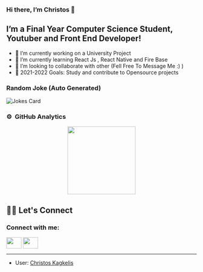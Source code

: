 ### Hi there, I’m Christos 👋
## I’m a Final Year Computer Science Student, Youtuber and Front End Developer!
- 🔭 I’m currently working on a University Project
- 🌱 I’m currently learning React Js , React Native and Fire Base 
- 👯 I’m looking to collaborate with other (Fell Free To Message Me :) )
- 🥅 2021-2022 Goals: Study and contribute to Opensource projects


### Random Joke (Auto Generated)

![Jokes Card](https://readme-jokes.vercel.app/api)


### ⚙️ &nbsp;GitHub Analytics

<p align="center">
<a href="https://github.com/chriskappa">

  <img height="180em" src="https://github-readme-stats-eight-theta.vercel.app/api/top-langs/?username=chriskappa&layout=compact&langs_count=8&theme=algolia"/>
</a>
</p>

## 🙋‍♀️ Let's Connect
<h3 align="left">Connect with me:</h3>
<p align="left">
<!-- <a href="your link" target="blank"><img align="center" src="https://cdn.jsdelivr.net/npm/simple-icons@3.0.1/icons/twitter.svg" alt="" height="30" width="40" /></a> -->
<a href="https://www.linkedin.com/in/christos-kagkelis-640a7b203/" target="blank"><img align="center" src="https://cdn.jsdelivr.net/npm/simple-icons@3.0.1/icons/linkedin.svg" alt="" height="30" width="40" /></a>
<!-- <a href="https://www.youtube.com/c/TopTenGR" target="blank"><img align="center" src="https://cdn.jsdelivr.net/npm/simple-icons@3.0.1/icons/instagram.svg" alt="" height="30" width="40" /></a> -->
<a href="your link" target="blank"><img align="center" src="https://cdn.jsdelivr.net/npm/simple-icons@3.0.1/icons/youtube.svg" alt="" height="30" width="40" /></a>
</p>

<hr/>

* User: [Christos Kagkelis](https://github.com/chriskappa)



